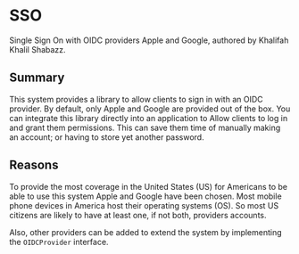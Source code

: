 # SSO

Single Sign On with OIDC providers Apple and Google, authored by Khalifah
Khalil Shabazz.

## Summary

This system provides a library to allow clients to sign in with an OIDC
provider. By default, only Apple and Google are provided out of the box. You
can integrate this library directly into an application to Allow clients to log
in and grant them permissions. This can save them time of manually making an
account; or having to store yet another password.

## Reasons

To provide the most coverage in the United States (US) for Americans to be able
to use this system Apple and Google have been chosen. Most mobile phone devices
in America host their operating systems (OS). So most US citizens are likely
to have at least one, if not both, providers accounts.

Also, other providers can be added to extend the system by implementing the
`OIDCProvider` interface.